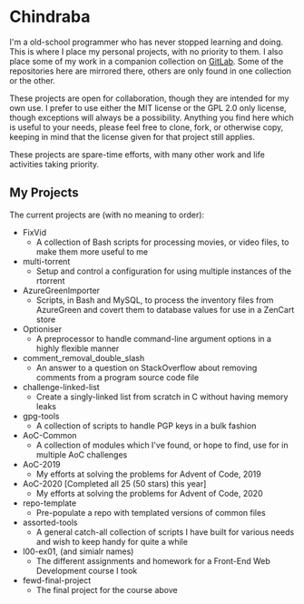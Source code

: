 # Chindraba

I'm a old-school programmer who has never stopped learning and doing. This is where I place my personal projects, with no priority to them. I also place some of my work in a companion collection on [GitLab](https://www.gitlab.com/Chindraba). Some of the repositories here are mirrored there, others are only found in one collection or the other.

These projects are open for collaboration, though they are intended for my own use. I prefer to use either the MIT license or the GPL 2.0 only license, though exceptions will always be a possibility. Anything you find here which is useful to your needs, please feel free to clone, fork, or otherwise copy, keeping in mind that the license given for that project still applies.

These projects are spare-time efforts, with many other work and life activities taking priority.

## My Projects

The current projects are (with no meaning to order):

- FixVid
  - A collection of Bash scripts for processing movies, or video files, to make them more useful to me
- multi-torrent
  - Setup and control a configuration for using multiple instances of the rtorrent
- AzureGreenImporter
  - Scripts, in Bash and MySQL, to process the inventory files from AzureGreen and covert them to database values for use in a ZenCart store
- Optioniser
  - A preprocessor to handle command-line argument options in a highly flexible manner
- comment_removal_double_slash
  - An answer to a question on StackOverflow about removing comments from a program source code file
- challenge-linked-list
  - Create a singly-linked list from scratch in C without having memory leaks
- gpg-tools
  - A collection of scripts to handle PGP keys in a bulk fashion
- AoC-Common
  - A collection of modules which I've found, or hope to find, use for in multiple AoC challenges
- AoC-2019
  - My efforts at solving the problems for Advent of Code, 2019
- AoC-2020 [Completed all 25 (50 stars) this year]
  - My efforts at solving the problems for Advent of Code, 2020
- repo-template
  - Pre-populate a repo with templated versions of common files
- assorted-tools
  - A general catch-all collection of scripts I have built for various needs and wish to keep handy for quite a while
- l00-ex01, (and simialr names)
  - The different assignments and homework for a Front-End Web Development course I took
- fewd-final-project
  - The final project for the course above
<!--
**chindraba-work/chindraba-work** is a ✨ _special_ ✨ repository because its `README.md` (this file) appears on your GitHub profile.

Here are some ideas to get you started:

- 🔭 I’m currently working on ...
- 🌱 I’m currently learning ...
- 👯 I’m looking to collaborate on ...
- 🤔 I’m looking for help with ...
- 💬 Ask me about ...
- 📫 How to reach me: ...
- 😄 Pronouns: ...
- ⚡ Fun fact: ...
-->
